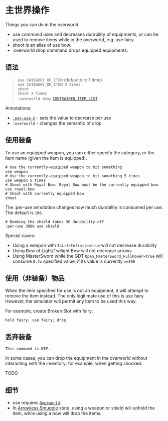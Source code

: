 # 主世界操作

Things you can do in the overworld:

- <skyb>use</skyb> command uses and decreases durability of equipments,
  or can be used to remove items while in the overworld, e.g. <skyb>use fairy</skyb>.
- <skyb>shoot</skyb> is an alias of <skyb>use bow</skyb>.
- <skyb>:overworld drop</skyb> command drops equipped equipments.

## 语法
> `use CATEGORY_OR_ITEM` (defaults to 1 time) <br>
> `use CATEGORY_OR_ITEM X times` <br>
> `shoot` <br>
> `shoot X times` <br>
> `:overworld drop` [`CONTRAINED_ITEM_LIST`](../user/syntax_item.md) <br>

Annotations:
  - [`:per-use X`](#使用装备) - sets the value to decrease per use
  - `:overworld` - changes the semantic of <skyb>drop</skyb>

## 使用装备

To <skyb>use</skyb> an equipped weapon, you can either specify the category,
or the item name (given the item is equipped).

```skybook
# Use the currently-equipped weapon to hit something
use weapon
# Use the currently-equipped weapon to hit something 5 times
use weapon 5 times
# Shoot with Royal Bow. Royal Bow must be the currently equipped bow
use royal-bow
# Shoot with currently equipped bow
shoot
```

The <skyb>:per-use</skyb> annotation changes how much durability is consumed
per use. The default is `100`.

```skybook
# Bombing the shield takes 30 durability off
:per-use 3000 use shield
```

Special cases:
  - Using a weapon with `IsLifeInfinite=true` will not decrease durability
  - Using Bow of Light/Twilight Bow will not decrease arrows
  - Using MasterSword while the GDT `Open_MasterSword_FullPower=true` will
    consume `0.2x` specified value, if its value is currently `>=300`

## 使用（非装备）物品

When the item specified for <skyb>use</skyb> is not an equipment,
it will attempt to remove the item instead. The only legitimate use
of this is <skyb>use fairy</skyb>. However, the simulator will permit
any item to be used this way.

For example, create Broken Slot with fairy:
```skybook
hold fairy; use fairy; drop
```

## 丢弃装备

```admonish todo
This command is WIP.
```
In some cases, you can drop the equipment in the overworld without interacting
with the inventory; for example, when getting shocked.

TODO

## 细节

- <skyb>use</skyb> requires [`Overworld`](../user/screen_system.md).
- In [Arrowless Smuggle](./material.md#无箭强持) state,
  using a <skyb>weapon</skyb> or <skyb>shield</skyb> will <skyb>unhold</skyb>
  the item, while using a <skyb>bow</skyb> will <skyb>drop</skyb> the items.
